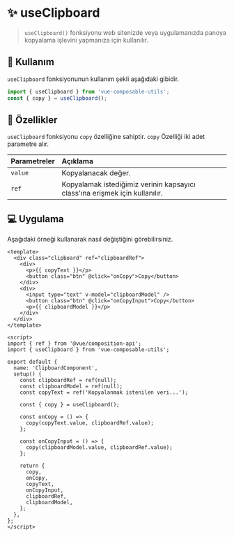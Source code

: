 # :sparkles: useClipboard

> `useClipboard()` fonksiyonu web sitenizde veya uygulamanızda panoya kopyalama işlevini yapmanıza için kullanılır.

## :convenience_store: Kullanım

`useClipboard` fonksiyonunun kullanım şekli aşağıdaki gibidir.

```js
import { useClipboard } from 'vue-composable-utils';
const { copy } = useClipboard();
```

## :rocket: Özellikler

`useClipboard` fonksiyonu `copy` özelliğine sahiptir. `copy` Özelliği iki adet parametre alır.

| Parametreler | Açıklama                                                                    |
| :----------- | :-------------------------------------------------------------------------- |
| `value`      | Kopyalanacak değer.                                                         |
| `ref`        | Kopyalamak istediğimiz verinin kapsayıcı class'ına erişmek için kullanılır. |

## :computer: Uygulama

Aşağıdaki örneği kullanarak nasıl değiştiğini görebilirsiniz.

<ClipboardComponent />

```vue
<template>
  <div class="clipboard" ref="clipboardRef">
    <div>
      <p>{{ copyText }}</p>
      <button class="btn" @click="onCopy">Copy</button>
    </div>
    <div>
      <input type="text" v-model="clipboardModel" />
      <button class="btn" @click="onCopyInput">Copy</button>
      <p>{{ clipboardModel }}</p>
    </div>
  </div>
</template>

<script>
import { ref } from '@vue/composition-api';
import { useClipboard } from 'vue-composable-utils';

export default {
  name: 'ClipboardComponent',
  setup() {
    const clipboardRef = ref(null);
    const clipboardModel = ref(null);
    const copyText = ref('Kopyalanmak istenilen veri...');

    const { copy } = useClipboard();

    const onCopy = () => {
      copy(copyText.value, clipboardRef.value);
    };

    const onCopyInput = () => {
      copy(clipboardModel.value, clipboardRef.value);
    };

    return {
      copy,
      onCopy,
      copyText,
      onCopyInput,
      clipboardRef,
      clipboardModel,
    };
  },
};
</script>
```

<ToggleDarkMode/>
